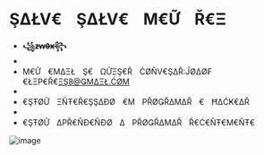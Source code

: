 # ŞΔŁV€ㅤŞΔŁV€ㅤΜ€ỮㅤŘ€Ξ

- **꧁z̶w̶0̶x̶꧂**
- 
- Μ€Ữㅤ€ΜΔΞŁㅤŞ€ㅤΩỮΞŞ€ŘㅤĆØŇV€ŞΔŘ:ĴØΔØ₣€ŁΞР€Ř€ΞŞ8@ǤΜΔΞŁ.ĆØΜ
- 
- €ŞŦØỮㅤΞŇŦ€Ř€ŞŞΔĐØㅤ€ΜㅤРŘØǤŘΔΜΔŘㅤ€ㅤĦΔĆҜ€ΔŘ
-
- €ŞŦØỮㅤΔРŘ€ŇĐ€ŇĐØㅤΔㅤРŘØǤŘΔΜΔŘㅤŘ€Ć€ŇŦ€Μ€ŇŦ€ㅤ

![image](https://user-images.githubusercontent.com/105131981/167274225-127190f3-c4e4-429a-91a4-bbf245468825.png)
